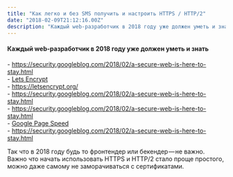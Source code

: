 ```yaml
---
title: "Как легко и без SMS получить и настроить HTTPS / HTTP/2"
date: "2018-02-09T21:12:16.00Z"
description: "Каждый web-разработчик в 2018 году уже должен уметь и знать    Начиная с июля 2018 года пользователи Chrome будут получать преду"
---
```


<h4>Каждый web-разработчик в 2018 году уже должен уметь и знать</h4>
- <a href="https://security.googleblog.com/2018/02/a-secure-web-is-here-to-stay.html">https://security.googleblog.com/2018/02/a-secure-web-is-here-to-stay.html</a> <br/>
- <a href="https://letsencrypt.org/" target="_blank" rel="noopener noreferrer">Lets Encrypt</a> <br/>
- <a href="https://letsencrypt.org/" target="_blank" rel="noopener noreferrer">https://letsencrypt.org/</a> <br/>
- <a href="https://security.googleblog.com/2018/02/a-secure-web-is-here-to-stay.html">https://security.googleblog.com/2018/02/a-secure-web-is-here-to-stay.html</a> <br/>
- <a href="https://security.googleblog.com/2018/02/a-secure-web-is-here-to-stay.html">https://security.googleblog.com/2018/02/a-secure-web-is-here-to-stay.html</a> <br/>
- <a href="https://developers.google.com/speed/pagespeed/module/" target="_blank" rel="noopener noreferrer">Google Page Speed</a> <br/>
- <a href="https://security.googleblog.com/2018/02/a-secure-web-is-here-to-stay.html">https://security.googleblog.com/2018/02/a-secure-web-is-here-to-stay.html</a> <br/>

<p>Так что в 2018 году будь то фронтендер или бекендер — не важно. Важно что начать использовать HTTPS и HTTP/2 стало проще простого, можно даже самому не заморачиваться с сертификатами.</p>


